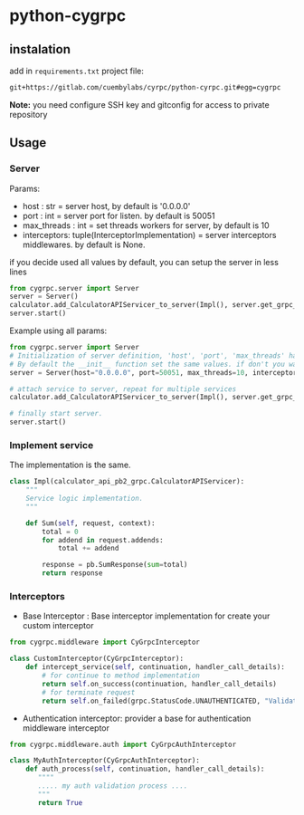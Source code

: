 # python-cygrpc

## instalation

add in `requirements.txt` project file:
```requirements.txt
git+https://gitlab.com/cuembylabs/cyrpc/python-cyrpc.git#egg=cygrpc
```
**Note:** you need configure SSH key and gitconfig for access to private repository


## Usage

### Server
Params:

* host : str =  server host, by default is '0.0.0.0'
* port : int = server port for listen. by default is 50051
* max_threads : int =  set threads workers for server, by default is 10
* interceptors: tuple(InterceptorImplementation) = server interceptors middlewares. by default is None.


if you decide used all values by default, you can setup the server in less lines
```python
from cygrpc.server import Server
server = Server()
calculator.add_CalculatorAPIServicer_to_server(Impl(), server.get_grpc_server())
server.start()
```

Example using all params:
```python
from cygrpc.server import Server
# Initialization of server definition, 'host', 'port', 'max_threads' has be optionals.
# By default the __init__ function set the same values. if don't you wanna set interceptors only remove the param
server = Server(host="0.0.0.0", port=50051, max_threads=10, interceptors=(MyAuthInterceptor(),))

# attach service to server, repeat for multiple services
calculator.add_CalculatorAPIServicer_to_server(Impl(), server.get_grpc_server())

# finally start server.
server.start()
```


### Implement service 
The implementation is the same.

```python
class Impl(calculator_api_pb2_grpc.CalculatorAPIServicer):
    """
    Service logic implementation.
    """

    def Sum(self, request, context):
        total = 0
        for addend in request.addends:
            total += addend

        response = pb.SumResponse(sum=total)
        return response
```

### Interceptors

- Base Interceptor : Base interceptor implementation for create your custom interceptor

```python
from cygrpc.middleware import CyGrpcInterceptor

class CustomInterceptor(CyGrpcInterceptor):
    def intercept_service(self, continuation, handler_call_details):
        # for continue to method implementation  
        return self.on_success(continuation, handler_call_details)
        # for terminate request
        return self.on_failed(grpc.StatusCode.UNAUTHENTICATED, "Validate authentication failed.")

```

- Authentication interceptor: provider a base for authentication middleware interceptor

```python
from cygrpc.middleware.auth import CyGrpcAuthInterceptor

class MyAuthInterceptor(CyGrpcAuthInterceptor):
    def auth_process(self, continuation, handler_call_details):
       """"
       ..... my auth validation process ....
       """
       return True
``` 